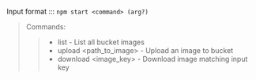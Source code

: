 Input format ::: `npm start <command> (arg?)`
> Commands:
> > - list - List all bucket images
> > - upload <path_to_image> - Upload an image to bucket
> > - download <image_key> - Download image matching input key

